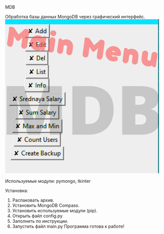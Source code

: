 MDB


Обработка базы данных MongoDB через графический интерфейс.
![alt text](screenshots/Меню.png "Главное меню проекта")

Используемые модули: pymongo, tkinter


Установка:
1. Распаковать архив.
2. Установить MongoDB Compass.
3. Установить используемые модули (pip).
4. Открыть файл config.py
5. Заполнить по инструкции.
6. Запустить файл main.py
Программа готова к работе!
